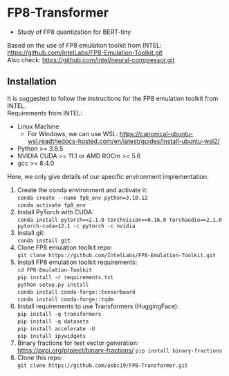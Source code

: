 # FP8-Transformer
- Study of FP8 quantization for BERT-tiny

Based on the use of FP8 emulation toolkit from INTEL: https://github.com/IntelLabs/FP8-Emulation-Toolkit.git  
Also check: https://github.com/intel/neural-compressor.git

## Installation
It is suggested to follow the instructions for the FP8 emulation toolkit from INTEL.  
Requirements from INTEL:
- Linux Machine
  - For Windows, we can use WSL: https://canonical-ubuntu-wsl.readthedocs-hosted.com/en/latest/guides/install-ubuntu-wsl2/
- Python >= 3.8.5
- NVIDIA CUDA >= 11.1 or AMD ROCm >= 5.6
- gcc >= 8.4.0

Here, we only give details of our specific environment implementation:
1. Create the conda environment and activate it:  
   `conda create --name fp8_env python=3.10.12`  
   `conda activate fp8_env`
3. Install PyTorch with CUDA:  
   `conda install pytorch==2.1.0 torchvision==0.16.0 torchaudio==2.1.0 pytorch-cuda=12.1 -c pytorch -c nvidia`
4. Install git:  
   `conda install git`
5. Clone FP8 emulation toolkit repo:  
   `git clone https://github.com/IntelLabs/FP8-Emulation-Toolkit.git`
6. Install FP8 emulation toolkit requirements:  
   `cd FP8-Emulation-Toolkit`    
   `pip install -r requirements.txt`  
   `python setup.py install`  
   `conda install conda-forge::tensorboard`  
   `conda install conda-forge::tqdm`  
7. Install requirements to use Transformers (HuggingFace):  
   `pip install -q transformers`  
   `pip install -q datasets`  
   `pip install accelerate -U`  
   `pip install ipywidgets`
8. Binary fractions for test vector generation: https://pypi.org/project/binary-fractions/
   `pip install binary-fractions`  
10. Clone this repo:  
   `git clone https://github.com/asbc19/FP8-Transformer.git`
